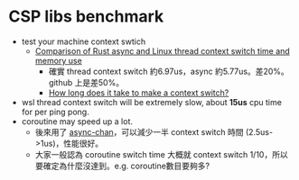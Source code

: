 # CSP libs benchmark

- test your machine context swtich
  - [Comparison of Rust async and Linux thread context switch time and memory use](https://github.com/jimblandy/context-switch/tree/master)
    - 確實 thread context switch 約6.97us，async 約5.77us。差20%。github 上是差50%。
    - [How long does it take to make a context switch?](https://www.google.com/search?client=firefox-b-d&sca_esv=3add410d07b2a008&sxsrf=ACQVn0-ukJ4XV3IpR4UJPal6g15R2-o5Pw:1709823630284&q=context+switch+micro+second+on+linux&tbm=isch&source=lnms&sa=X&ved=2ahUKEwiygvKwteKEAxXoVPUHHVeVB5IQ0pQJegQICxAB&biw=1920&bih=919#imgrc=GlUhlIiB-xlJWM)
- wsl thread context switch will be extremely slow, about **15us** cpu time for per ping pong.
- coroutine may speed up a lot.
  - 後來用了 [async-chan](https://github.com/MiSo1289/asiochan)，可以減少一半 context switch 時間 (2.5us->1us)，性能很好。
  - 大家一般認為 coroutine switch time 大概就 context switch 1/10，所以要確定為什麼沒達到。e.g. coroutine數目要夠多?
